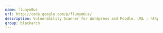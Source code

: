 ```yaml
---
name: flunym0us
url: http://code.google.com/p/flunym0us/
description: Vulnerability Scanner for Wordpress and Moodle. URL : http://code.google.com/p/flunym0us/ Groups : blackarch blackarch-scanner blackarch-webapp
group: blackarch
---
```

